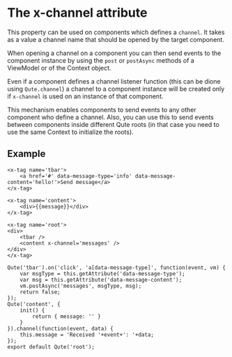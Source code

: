 # The x-channel attribute

This property can be used on components which defines a `channel`.
It takes as a value a channel name that should be opened by the target component.

When opening a channel on a component you can then send events to the component instance by using the `post` or `postAsync` methods of a ViewModel or of the Context object.

Even if a component defines a channel listener function (this can be dione using `Qute.channel`) a channel to a component instance will be created only if `x-channel` is used on an instance of that component.

This mechanism enables components to send events to any other component who define a channel.
Also, you can use this to send events between components inside different Qute roots (in that case you need to use the same Context to initialize the roots).

## Example

```jsq
<x-tag name='tbar'>
	<a href='#' data-message-type='info' data-message-content='hello!'>Send message</a>
</x-tag>

<x-tag name='content'>
	<div>{{message}}</div>
</x-tag>

<x-tag name='root'>
<div>
	<tbar />
	<content x-channel='messages' />
</div>
</x-tag>

Qute('tbar').on('click', 'a[data-message-type]', function(event, vm) {
	var msgType = this.getAttribute('data-message-type');
	var msg = this.getAttribute('data-message-content');
	vm.postAsync('messages', msgType, msg);
	return false;
});
Qute('content', {
	init() {
		return { message: '' }
	}
}).channel(function(event, data) {
	this.message = 'Received '+event+': '+data;
});
export default Qute('root');
```